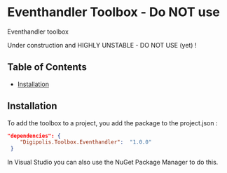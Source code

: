 # Eventhandler Toolbox - Do NOT use

Eventhandler toolbox

Under construction and HIGHLY UNSTABLE - DO NOT USE (yet) !

## Table of Contents

<!-- START doctoc generated TOC please keep comment here to allow auto update -->
<!-- DON'T EDIT THIS SECTION, INSTEAD RE-RUN doctoc TO UPDATE -->

- [Installation](#installation)

<!-- END doctoc generated TOC please keep comment here to allow auto update -->

## Installation

To add the toolbox to a project, you add the package to the project.json :

``` json
"dependencies": {
    "Digipolis.Toolbox.Eventhandler":  "1.0.0"
 }
```

In Visual Studio you can also use the NuGet Package Manager to do this.
